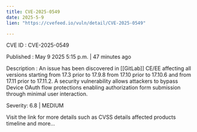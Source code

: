```yaml
---
title: CVE-2025-0549
date: 2025-5-9
lien: "https://cvefeed.io/vuln/detail/CVE-2025-0549"

---
```


CVE ID : CVE-2025-0549

Published :  May 9
2025
5:15 p.m. | 47 minutes ago

Description : An issue has been discovered in [[GitLab]] CE/EE affecting all versions starting from 17.3 prior to 17.9.8
from 17.10 prior to 17.10.6
and from 17.11 prior to 17.11.2. A security vulnerability allows attackers to bypass Device OAuth flow protections
enabling authorization form submission through minimal user interaction.

Severity: 6.8 | MEDIUM

Visit the link for more details
such as CVSS details
affected products
timeline
and more...
